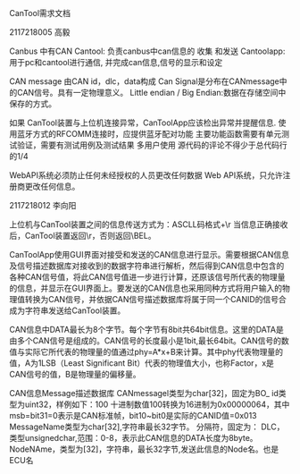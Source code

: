 CanTool需求文档

2117218005 高毅

Canbus 中有CAN
Cantool: 负责canbus中can信息的 收集 和发送
Cantoolapp: 用于pc和cantool进行通信, 并完成can信息,信号的显示和设定

CAN message 由CAN id，dlc，data构成
Can Signal是分布在CANmessage中的CAN信号。具有一定物理意义。
Little endian / Big Endian:数据在存储空间中保存的方式。

如果 CanTool装置与上位机连接异常，CanToolApp应该检出异常并提醒信息.
使用蓝牙方式的RFCOMM连接时，应提供蓝牙配对功能
主要功能函数需要有单元测试验证，需要有测试用例及测试结果
多用户使用
源代码的评论不得少于总代码行的1/4

WebAPI系统必须防止任何未经授权的人员更改任何数据
Web API系统，只允许注册商更改任何信息。


2117218012 李向阳

上位机与CanTool装置之间的信息传送方式为：ASCLL码格式+\r
当信息正确接收后，CanTool装置返回\r，否则返回\BEL。

CanToolApp使用GUI界面对接受和发送的CAN信息进行显示。需要根据CAN信息及信号描述数据库对接收到的数据字符串进行解析，然后得到CAN信息中包含的各种CAN信号值，将此CAN信号值进一步进行计算，还原该信号所代表的物理量的信息，并显示在GUI界面上。要发送的CAN信息也采用同种方式将用户输入的物理值转换为CAN信号，并依据CAN信号描述数据库将属于同一个CANID的信号合成为字符串发送给CanTool装置。

CAN信息中DATA最长为8个字节。每个字节有8bit共64bit信息。这里的DATA是由多个CAN信号是组成的。CAN信号的长度最小是1bit,最长64bit。CAN信号的数值与实际它所代表的物理量的值通过phy=A*x+B来计算。其中phy代表物理量的值，A为1LSB（Least Significant Bit）代表的物理值大小，也称Factor，x是CAN信号的值，B是物理量的偏移量。

CAN信息Message描述数据库
CANmessagel类型为char[32]，固定为BO_
id类型为uint32，样例如下：100	十进制数值100转换为16进制为0x00000064，其中msb=bit31=0表示是CAN标准帧，bit10~bit0是实际的CANID值=0x013
MessageName类型为char[32],字符串最长32字节。
分隔符，固定为：
DLC，类型unsignedchar,范围：0-8，表示此CAN信息的DATA长度为8byte。
NodeNAme，类型为[32]，字符串，最长32字节,发送此信息的Node名。也是ECU名
